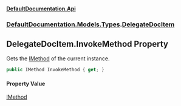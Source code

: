 #### [DefaultDocumentation\.Api](../../../../index.md 'index')
### [DefaultDocumentation\.Models\.Types](../../../../index.md#DefaultDocumentation.Models.Types 'DefaultDocumentation\.Models\.Types').[DelegateDocItem](index.md 'DefaultDocumentation\.Models\.Types\.DelegateDocItem')

## DelegateDocItem\.InvokeMethod Property

Gets the [IMethod](https://github.com/icsharpcode/ILSpy 'ICSharpCode\.Decompiler\.TypeSystem\.IMethod') of the current instance\.

```csharp
public IMethod InvokeMethod { get; }
```

#### Property Value
[IMethod](https://github.com/icsharpcode/ILSpy 'ICSharpCode\.Decompiler\.TypeSystem\.IMethod')